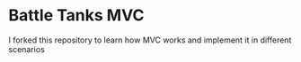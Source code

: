 # Battle Tanks MVC
I forked this repository to learn how MVC works and implement it in different scenarios
